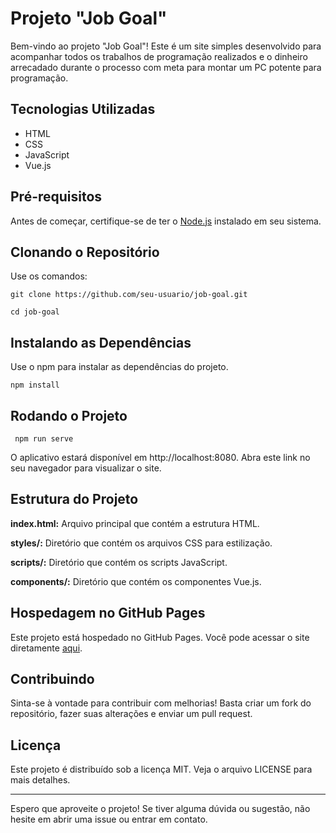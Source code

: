 # Projeto "Job Goal"

Bem-vindo ao projeto "Job Goal"! Este é um site simples desenvolvido para acompanhar todos os trabalhos de programação realizados e o dinheiro arrecadado durante o processo com meta para
montar um PC potente para programação.

## Tecnologias Utilizadas
* HTML
* CSS
* JavaScript
* Vue.js

## Pré-requisitos

Antes de começar, certifique-se de ter o [Node.js](https://nodejs.org/) instalado em seu sistema.

## Clonando o Repositório

Use os comandos:

```git clone https://github.com/seu-usuario/job-goal.git```

```cd job-goal```

## Instalando as Dependências

Use o npm para instalar as dependências do projeto.

``` npm install ```

## Rodando o Projeto

``` npm run serve```

O aplicativo estará disponível em http://localhost:8080. Abra este link no seu navegador para visualizar o site.

## Estrutura do Projeto
**index.html:** Arquivo principal que contém a estrutura HTML.

**styles/:** Diretório que contém os arquivos CSS para estilização.

**scripts/:** Diretório que contém os scripts JavaScript.

**components/:** Diretório que contém os componentes Vue.js.

## Hospedagem no GitHub Pages
Este projeto está hospedado no GitHub Pages. Você pode acessar o site diretamente [aqui]().

## Contribuindo

Sinta-se à vontade para contribuir com melhorias! Basta criar um fork do repositório, fazer suas alterações e enviar um pull request.

## Licença

Este projeto é distribuído sob a licença MIT. Veja o arquivo LICENSE para mais detalhes.

---

Espero que aproveite o projeto! Se tiver alguma dúvida ou sugestão, não hesite em abrir uma issue ou entrar em contato.
